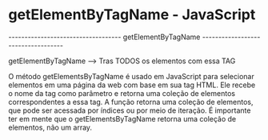 # getElementByTagName - JavaScript


----------------------------------- getElementByTagName -----------------------------------

getElementByTagName --> Tras TODOS os elementos com essa TAG


O método getElementsByTagName é usado em JavaScript para selecionar elementos em uma página da web com base em sua tag HTML.
Ele recebe o nome da tag como parâmetro e retorna uma coleção de elementos correspondentes a essa tag.
A função retorna uma coleção de elementos, que pode ser acessada por índices ou por meio de iteração.
É importante ter em mente que o getElementsByTagName retorna uma coleção de elementos, não um array.


